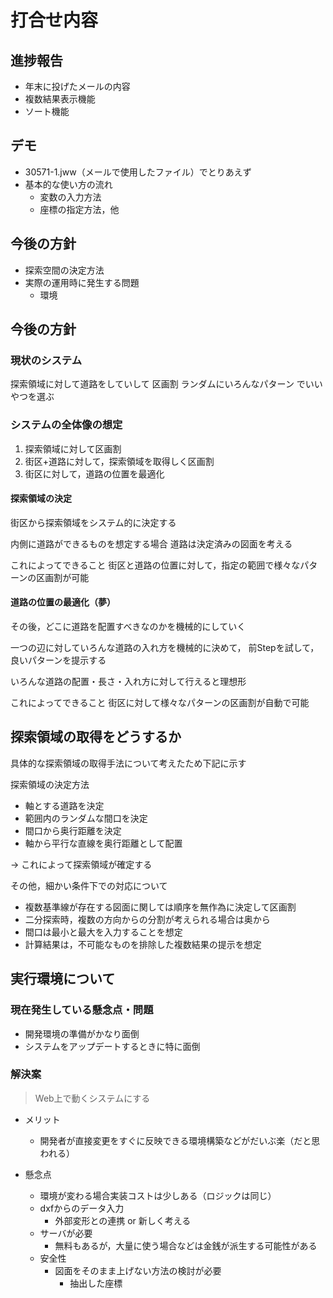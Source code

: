 
# 打合せ内容

## 進捗報告
- 年末に投げたメールの内容
- 複数結果表示機能
- ソート機能

## デモ
- 30571-1.jww（メールで使用したファイル）でとりあえず
- 基本的な使い方の流れ
  - 変数の入力方法
  - 座標の指定方法，他

## 今後の方針
- 探索空間の決定方法
- 実際の運用時に発生する問題
  - 環境
  



## 今後の方針
### 現状のシステム
探索領域に対して道路をしていして
区画割
ランダムにいろんなパターン
でいいやつを選ぶ

### システムの全体像の想定
1. 探索領域に対して区画割
2. 街区+道路に対して，探索領域を取得しく区画割
3. 街区に対して，道路の位置を最適化

#### 探索領域の決定
街区から探索領域をシステム的に決定する

内側に道路ができるものを想定する場合
道路は決定済みの図面を考える

これによってできること
街区と道路の位置に対して，指定の範囲で様々なパターンの区画割が可能

#### 道路の位置の最適化（夢）
その後，どこに道路を配置すべきなのかを機械的にしていく

一つの辺に対していろんな道路の入れ方を機械的に決めて，
前Stepを試して，良いパターンを提示する

いろんな道路の配置・長さ・入れ方に対して行えると理想形

これによってできること
街区に対して様々なパターンの区画割が自動で可能


## 探索領域の取得をどうするか
具体的な探索領域の取得手法について考えたため下記に示す

探索領域の決定方法
- 軸とする道路を決定
- 範囲内のランダムな間口を決定
- 間口から奥行距離を決定
- 軸から平行な直線を奥行距離として配置

 → これによって探索領域が確定する

その他，細かい条件下での対応について
- 複数基準線が存在する図面に関しては順序を無作為に決定して区画割
- 二分探索時，複数の方向からの分割が考えられる場合は奥から
- 間口は最小と最大を入力することを想定
- 計算結果は，不可能なものを排除した複数結果の提示を想定


## 実行環境について

### 現在発生している懸念点・問題
 - 開発環境の準備がかなり面倒
 - システムをアップデートするときに特に面倒

### 解決案
>Web上で動くシステムにする

 - メリット
   - 開発者が直接変更をすぐに反映できる環境構築などがだいぶ楽（だと思われる）

 - 懸念点
    - 環境が変わる場合実装コストは少しある（ロジックは同じ）
    - dxfからのデータ入力
      -  外部変形との連携 or 新しく考える
    - サーバが必要
      - 無料もあるが，大量に使う場合などは金銭が派生する可能性がある
    - 安全性
      - 図面をそのまま上げない方法の検討が必要
        - 抽出した座標
